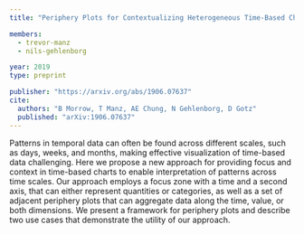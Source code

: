```yaml
---
title: "Periphery Plots for Contextualizing Heterogeneous Time-Based Charts"

members:
  - trevor-manz
  - nils-gehlenborg

year: 2019
type: preprint

publisher: "https://arxiv.org/abs/1906.07637"
cite:
  authors: "B Morrow, T Manz, AE Chung, N Gehlenborg, D Gotz"
  published: "arXiv:1906.07637"
---
```

Patterns in temporal data can often be found across different scales, such as days, weeks, and months, making effective visualization of time-based data challenging. Here we propose a new approach for providing focus and context in time-based charts to enable interpretation of patterns across time scales. Our approach employs a focus zone with a time and a second axis, that can either represent quantities or categories, as well as a set of adjacent periphery plots that can aggregate data along the time, value, or both dimensions. We present a framework for periphery plots and describe two use cases that demonstrate the utility of our approach.
